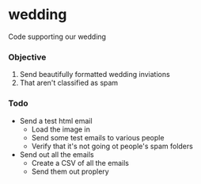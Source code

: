 # wedding

Code supporting our wedding

### Objective

1. Send beautifully formatted wedding inviations
2. That aren't classified as spam

### Todo

- Send a test html email
    - Load the image in
    - Send some test emails to various people
    - Verify that it's not going ot people's spam folders
- Send out all the emails
    - Create a CSV of all the emails
    - Send them out proplery
